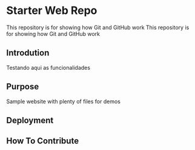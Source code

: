 # Starter Web Repo

This repository is for showing how Git and GitHub work
This repository is for showing how Git and GitHub work

## Introdution

Testando aqui as funcionalidades

## Purpose

Sample website with plenty of files for demos

## Deployment

## How To Contribute